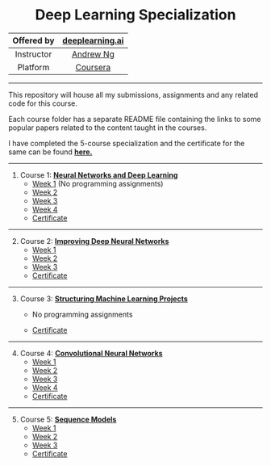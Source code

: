 <h1 align=center>Deep Learning Specialization</h1>

| Offered by 	|           [deeplearning.ai](https://www.deeplearning.ai/)          	|
|:----------:	|:------------------------------------------------------------------:	|
| Instructor 	|      [Andrew Ng](https://www.coursera.org/instructor/andrewng)     	|
|  Platform  	| [Coursera](https://www.coursera.org/specializations/deep-learning) 	|

---

This repository will house all my submissions, assignments and any related code for this course.    

Each course folder has a separate README file containing the links to some popular papers related to the content taught in the courses.   

I have completed the 5-course specialization and the certificate for the same can be found **[here.](Certificate.pdf)**

---

1. Course 1: **[Neural Networks and Deep Learning](Neural-Networks-and-Deep-Learning)**
	- [Week 1]() (No programming assignments)
	- [Week 2](Neural-Networks-and-Deep-Learning/Week-2)
	- [Week 3](Neural-Networks-and-Deep-Learning/Week-3)
	- [Week 4](Neural-Networks-and-Deep-Learning/Week-4)
	- [Certificate](Neural-Networks-and-Deep-Learning/Certificate.pdf)

---

2. Course 2: **[Improving Deep Neural Networks](Improving-Deep-Neural-Networks)**
   - [Week 1](Improving-Deep-Neural-Networks/Week-1)
   - [Week 2](Improving-Deep-Neural-Networks/Week-2)
   - [Week 3](Improving-Deep-Neural-Networks/Week-3)
   - [Certificate](Improving-Deep-Neural-Networks/Certificate.pdf)

---

3. Course 3: **[Structuring Machine Learning Projects](Structuring-Machine-Learning-Projects)**

   	- No programming assignments

   - [Certificate](Structuring-Machine-Learning-Projects/Certificate.pdf)

---

4. Course 4: **[Convolutional Neural Networks](Convolutional-Neural-Networks)**
   - [Week 1](Convolutional-Neural-Networks/Week-1)
   - [Week 2](Convolutional-Neural-Networks/Week-2)
   - [Week 3](Convolutional-Neural-Networks/Week-3)
   - [Week 4](Convolutional-Neural-Networks/Week-4)
   - [Certificate](Convolutional-Neural-Networks/Certificate.pdf)

---

5. Course 5: **[Sequence Models](Sequence-Models)**
   - [Week 1](Sequence-Models/Week-1)
   - [Week 2](Sequence-Models/Week-2)
   - [Week 3](Sequence-Models/Week-3)
   - [Certificate](Sequence-Models/Certificate.pdf)

